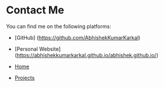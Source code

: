 # Contact Me
You can find me on the following platforms:
- [GitHub] (https://github.com/AbhishekKumarKarkal)
- [Personal Website] (https://abhishekkumarkarkal.github.io/abhishek.github.io/)

- [Home](index.md)
- [Projects](projects.md)
 
